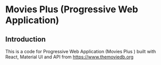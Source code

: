# Movies Plus (Progressive Web Application)
## Introduction

This is a code for Progressive Web Application (Movies Plus ) built with React, Material UI and API from https://www.themoviedb.org